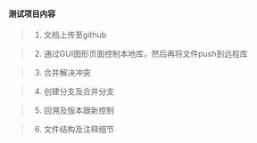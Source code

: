 #### 测试项目内容
> 1. 文档上传至github

> 2. 通过GUI图形页面控制本地库，然后再将文件push到远程库

> 3. 合并解决冲突

> 4. 创建分支及合并分支

> 5. 回溯及版本跟新控制

> 6. 文件结构及注释细节